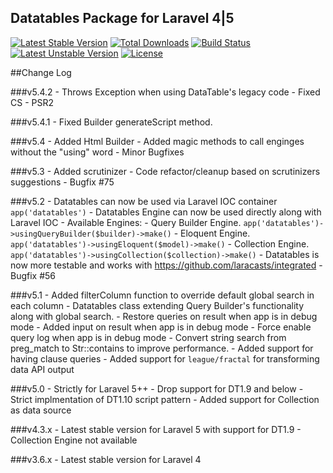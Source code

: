 ## Datatables Package for Laravel 4|5

[![Latest Stable Version](https://poser.pugx.org/yajra/laravel-datatables-oracle/v/stable.png)](https://packagist.org/packages/yajra/laravel-datatables-oracle)
[![Total Downloads](https://poser.pugx.org/yajra/laravel-datatables-oracle/downloads.png)](https://packagist.org/packages/yajra/laravel-datatables-oracle)
[![Build Status](https://travis-ci.org/yajra/laravel-datatables.png?branch=master)](https://travis-ci.org/yajra/laravel-datatables)
[![Latest Unstable Version](https://poser.pugx.org/yajra/laravel-datatables-oracle/v/unstable.svg)](https://packagist.org/packages/yajra/laravel-datatables-oracle)
[![License](https://poser.pugx.org/yajra/laravel-datatables-oracle/license.svg)](https://packagist.org/packages/yajra/laravel-datatables-oracle)

##Change Log

###v5.4.2
    - Throws Exception when using DataTable's legacy code
    - Fixed CS - PSR2

###v5.4.1
    - Fixed Builder generateScript method.

###v5.4
    - Added Html Builder
    - Added magic methods to call enginges without the "using" word
    - Minor Bugfixes

###v5.3
    - Added scrutinizer
    - Code refactor/cleanup based on scrutinizers suggestions
    - Bugfix #75

###v5.2
    - Datatables can now be used via Laravel IOC container `app('datatables')`
    - Datatables Engine can now be used directly along with Laravel IOC
        - Available Engines:
            - Query Builder Engine. `app('datatables')->usingQueryBuilder($builder)->make()`
            - Eloquent Engine. `app('datatables')->usingEloquent($model)->make()`
            - Collection Engine. `app('datatables')->usingCollection($collection)->make()`
    - Datatables is now more testable and works with https://github.com/laracasts/integrated
    - Bugfix #56

###v5.1
    - Added filterColumn function to override default global search in each column
    - Datatables class extending Query Builder's functionality along with global search.
    - Restore queries on result when app is in debug mode
    - Added input on result when app is in debug mode
    - Force enable query log when app is in debug mode
    - Convert string search from preg_match to Str::contains to improve performance.
    - Added support for having clause queries
    - Added support for `league/fractal` for transforming data API output

###v5.0
    - Strictly for Laravel 5++
    - Drop support for DT1.9 and below
    - Strict implmentation of DT1.10 script pattern
    - Added support for Collection as data source

###v4.3.x
    - Latest stable version for Laravel 5 with support for DT1.9
    - Collection Engine not available

###v3.6.x
    - Latest stable version for Laravel 4
